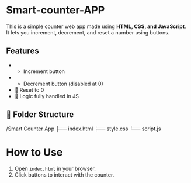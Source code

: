 # Smart-counter-APP

This is a simple counter web app made using **HTML, CSS, and JavaScript**.  
It lets you increment, decrement, and reset a number using buttons.

## Features
- + Increment button
- - Decrement button (disabled at 0)
- 🔁 Reset to 0
- 🧠 Logic fully handled in JS

## 📂 Folder Structure
/Smart Counter App
├── index.html
├── style.css
└── script.js

# How to Use
1. Open `index.html` in your browser.
2. Click buttons to interact with the counter.


